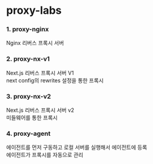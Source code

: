 # proxy-labs

### 1. proxy-nginx
Nginx 리버스 프록시 서버

### 2. proxy-nx-v1
Next.js 리버스 프록시 서버 V1  
next config의 rewrites 설정을 통한 프록시

### 3. proxy-nx-v2
Next.js 리버스 프록시 서버 v2  
미들웨어를 통한 프록시

### 4. proxy-agent
에이전트를 먼저 구동하고 로컬 서버를 실행해서 에이전트에 등록  
에이전트가 프록시를 자동으로 관리
